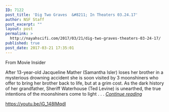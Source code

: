 ```yaml
---
ID: 7122
post_title: 'Dig Two Graves  &#8211; In Theaters 03.24.17'
author: NSF Staff
post_excerpt: ""
layout: post
permalink: >
  http://nayahscifi.com/2017/03/21/dig-two-graves-theaters-03-24-17/
published: true
post_date: 2017-03-21 17:35:01
---
```

From Movie Insider

After 13-year-old Jacqueline Mather (Samantha Isler) loses her brother in a mysterious drowning accident she is soon visited by 3 moonshiners who offer to bring her brother back to life, but at a grim cost. As the dark history of her grandfather, Sheriff Waterhouse (Ted Levine) is unearthed, the true intentions of the moonshiners come to light . . . <a href="http://www.movieinsider.com/m15110/dig-two-graves#plot"><em>Continue reading</em></a>

https://youtu.be/iG_148lMqdI